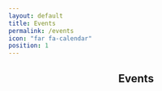 ```yaml
---
layout: default
title: Events
permalink: /events
icon: "far fa-calendar"
position: 1
---
```


<center>
<h2 class="title"> <i class="far fa-calendar"></i> Events </h2>
</center>

<html lang='de'>
  <head>
    <meta charset='utf-8' />
    <script src='/assets/js/vendor/rrule.min.js'></script>
    <script src='/assets/js/vendor/fullcalendar/index.global.min.js'></script>
    <script src='/assets/js/vendor/fullcalendar/de.global.min.js'></script>
    <script src='/assets/js/vendor/fullcalendar/fullcalendar-rrule.global.min.js'></script>
    <script>

      document.addEventListener('DOMContentLoaded', function() {
        var calendarEl = document.getElementById('calendar');
        var calendar = new FullCalendar.Calendar(calendarEl, {
          initialView: 'dayGridMonth',
          height: "auto",
          locale: 'de',
          events: '/calendar-data',
          weekNumbers: true,
          headerToolbar:
          {
            left: 'today',
            center: 'title',
            right: 'prev,next'
          }
        });
        calendar.render();
      });

      const icalFeedUrls = {};
    </script>

  </head>
  <body>
    <div class="posts">
      {% for event in site.events %}
        {% if event.event.rrule %}
          <div class="post-teaser">
              {% if event.image %}
              <div class="post-img">
                  <a aria-label="{{ event.title }}" href="{{ event.url | relative_url }}">
                      <img alt="{{ event.title }}" src="{{ event.image | relative_url }}">
                  </a>
              </div>
              {% endif %}
              <span>
                <header>
                  <h1>
                    <a aria-label="{{ event.title }}" class="post-link" href="{{ event.url | relative_url }}">
                      {{ event.title }}
                    </a>
                  </h1>
                  {% include blog/post_info.liquid author=event.author date=event.event.start rrule=event.event.rrule %}
                </header>
                {% if site.excerpt or site.theme_settings.excerpt %}
                    <div class="excerpt">
                        {% if site.excerpt == "truncate" %}
                          {{ event.content | strip_html | truncate: '250' | escape }}
                        {% else %}
                          {{ event.excerpt | strip_html | escape }}
                        {% endif %}
                    </div>
                {% endif %}
            </span>
          </div>
        {% endif %}
      {% endfor %}
    </div>
    <div id='calendar' style="width:95%; margin: auto; margin-top: 50px;"></div>
        <div style="display: flex; align-items: center; margin-top: 50px; width: 100%; padding: 15px;">
            <h3 style="margin: auto; margin-right: 0px">ICal Feeds</h3>
            <div style="display: flex; flex-direction: column; margin: auto; margin-left: 15px">
              {% for feed in site.pages %}
                  {% assign name = feed.name | downcase %}
                  {% if name contains 'ics' and feed.name contains 'events' or feed.name contains 'non-recurring' %}
                    <div style="display: flex; align-items: center; width: 100%;">
                      <p style="margin-bottom: 0px; margin-right: 10px;">
                        {% if feed.name contains 'events' %}
                          everything
                        {% else %}
                          {{ feed.name | replace: '.ics', '' }}
                        {% endif %}</p>
                      <code id="{{feed.name}}-url" style="box-shadow: 0px 0px 10px 0px rgba(0, 0, 0, 0.1); font-family: monospace;"></code>
                      <a id="{{feed.name}}-cpbtn" style="margin-left: 10px; margin-top: 0px; margin-bottom: 0px;">
                          <i class="fas fa-copy" title="In Zwischenablage kopieren"></i>
                      </a>
                    </div>
                  {% endif %}
              {% endfor %}
            </div>
    </div>

    {% for feed in site.pages %}
      {% assign name = feed.name | downcase %}
      {% if name contains 'ics' %}
        <script>
          icalFeedUrls["{{feed.name}}"] = { url: "{{site.url}}/feed/eo-events/{{feed.name}}", btn: document.getElementById("{{feed.name}}-cpbtn")};

          // set text in HTML element "{{feed.name}}-url" to the URL
          document.getElementById("{{feed.name}}-url").textContent = icalFeedUrls["{{feed.name}}"].url;

          icalFeedUrls["{{feed.name}}"].btn.addEventListener('click', () => {
              const tempInput = document.createElement('input');
              tempInput.value = icalFeedUrls["{{feed.name}}"].url;
              document.body.appendChild(tempInput);
              tempInput.select();
              document.execCommand('copy');
              document.body.removeChild(tempInput);
              alert('URL wurde in die Zwischenablage kopiert!');
          });
        </script>
      {% endif %}
    {% endfor %}

  </body>
</html>
